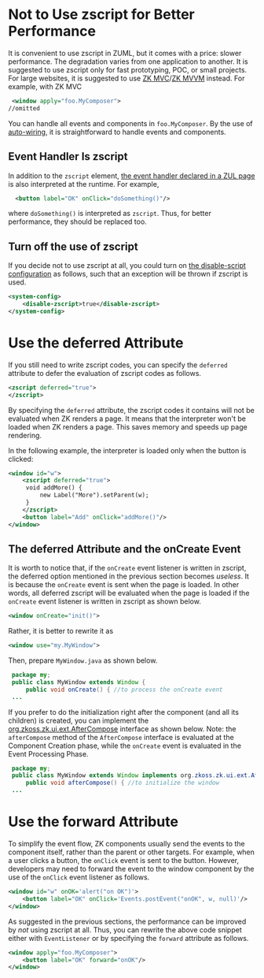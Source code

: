 

# Not to Use zscript for Better Performance

It is convenient to use zscript in ZUML, but it comes with a price:
slower performance. The degradation varies from one application to
another. It is suggested to use zscript only for fast prototyping, POC,
or small projects. For large websites, it is suggested to use [ZK MVC]({{site.baseurl}}/zk_dev_ref/mvc)/[ZK MVVM](http://books.zkoss.org/zk-mvvm-book/8.0/index.html) instead. For
example, with ZK MVC

```xml
 <window apply="foo.MyComposer">
//omitted
```

You can handle all events and components in `foo.MyComposer`. By the use
of [ auto-wiring]({{site.baseurl}}/zk_component_ref/common_operations/event_handling/event_listening#Composer_and_Event_Listener_Autowiring),
it is straightforward to handle events and components.

## Event Handler Is zscript

In addition to the `zscript` element, [ the event handler declared in a ZUL page]({{site.baseurl}}/zk_component_ref/common_operations/event_handling/event_listening#Declare_an_Event_Handler_in_a_ZUL_page)
is also interpreted at the runtime. For example,

```xml
  <button label="OK" onClick="doSomething()"/>
```

where `doSomething()` is interpreted as `zscript`. Thus, for better
performance, they should be replaced too.

## Turn off the use of zscript

If you decide not to use zscript at all, you could turn on [the disable-script configuration]({{site.baseurl}}/zk_config_ref/the_disable_zscript_element)
as follows, such that an exception will be thrown if zscript is used.

```xml
<system-config>
    <disable-zscript>true</disable-zscript>
</system-config>
```

# Use the deferred Attribute

If you still need to write zscript codes, you can specify the `deferred`
attribute to defer the evaluation of zscript codes as follows.

```xml
<zscript deferred="true">
</zscript>
```

By specifying the `deferred` attribute, the zscript codes it contains
will not be evaluated when ZK renders a page. It means that the
interpreter won't be loaded when ZK renders a page. This saves memory
and speeds up page rendering.

In the following example, the interpreter is loaded only when the button
is clicked:

```xml
<window id="w">
    <zscript deferred="true">
     void addMore() {
         new Label("More").setParent(w);
     }
    </zscript>
    <button label="Add" onClick="addMore()"/>
</window>
```

## The deferred Attribute and the onCreate Event

It is worth to notice that, if the `onCreate` event listener is written
in zscript, the deferred option mentioned in the previous section
becomes *useless*. It is because the `onCreate` event is sent when the
page is loaded. In other words, all deferred zscript will be evaluated
when the page is loaded if the `onCreate` event listener is written in
zscript as shown below.

```xml
<window onCreate="init()">
```

Rather, it is better to rewrite it as

```xml
<window use="my.MyWindow">
```

Then, prepare `MyWindow.java` as shown below.

```java
 package my;
 public class MyWindow extends Window {
     public void onCreate() { //to process the onCreate event
 ...
```

If you prefer to do the initialization right after the component (and
all its children) is created, you can implement the
[org.zkoss.zk.ui.ext.AfterCompose](https://www.zkoss.org/javadoc/latest/zk/org/zkoss/zk/ui/ext/AfterCompose.html)
interface as shown below. Note: the `afterCompose` method of the
`AfterCompose` interface is evaluated at the Component Creation phase,
while the `onCreate` event is evaluated in the Event Processing Phase.

```java
 package my;
 public class MyWindow extends Window implements org.zkoss.zk.ui.ext.AfterCompose {
     public void afterCompose() { //to initialize the window
 ...
```

# Use the forward Attribute

To simplify the event flow, ZK components usually send the events to the
component itself, rather than the parent or other targets. For example,
when a user clicks a button, the `onClick` event is sent to the button.
However, developers may need to forward the event to the window
component by the use of the `onClick` event listener as follows.

```xml
<window id="w" onOK='alert("on OK")'>
    <button label="OK" onClick='Events.postEvent("onOK", w, null)'/>
</window>
```

As suggested in the previous sections, the performance can be improved
by *not* using zscript at all. Thus, you can rewrite the above code
snippet either with `EventListener` or by specifying the `forward`
attribute as follows.

```xml
<window apply="foo.MyComposer">
    <button label="OK" forward="onOK"/>
</window>
```
